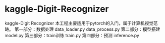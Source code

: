 # kaggle-Digit-Recognizer
kaggle-Digit Recognizer
本工程主要适用于pytorch的入门，属于计算机视觉范畴。
第一部分：数据处理
         data_loader.py
         data_process.py
第二部分：模型搭建
         model.py
第三部分：train训练
         train.py
第四部分：预测
         inference.py
